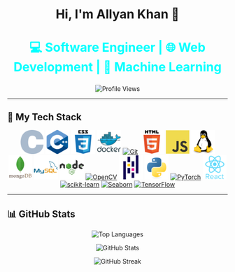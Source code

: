 <h1 align="center">Hi, I'm Allyan Khan 👋</h1>

<h2 align="center" style="font-size: 28px; color: #00ffff; font-weight: bold;">
💻 Software Engineer | 🌐 Web Development | 🤖 Machine Learning
</h2>

<p align="center">
  <img src="https://komarev.com/ghpvc/?username=allyankhan&label=Profile%20views&color=00ffff&style=flat-square" alt="Profile Views" />
</p>

---

## 🚀 My Tech Stack
<p align="center">
  <a href="https://www.cprogramming.com/" target="_blank"><img src="https://raw.githubusercontent.com/devicons/devicon/master/icons/c/c-original.svg" alt="C" width="55" height="55"/></a>
  <a href="https://www.w3schools.com/cpp/" target="_blank"><img src="https://raw.githubusercontent.com/devicons/devicon/master/icons/cplusplus/cplusplus-original.svg" alt="C++" width="55" height="55"/></a>
  <a href="https://www.w3schools.com/css/" target="_blank"><img src="https://raw.githubusercontent.com/devicons/devicon/master/icons/css3/css3-original-wordmark.svg" alt="CSS3" width="55" height="55"/></a>
  <a href="https://www.docker.com/" target="_blank"><img src="https://raw.githubusercontent.com/devicons/devicon/master/icons/docker/docker-original-wordmark.svg" alt="Docker" width="55" height="55"/></a>
  <a href="https://git-scm.com/" target="_blank"><img src="https://www.vectorlogo.zone/logos/git-scm/git-scm-icon.svg" alt="Git" width="55" height="55"/></a>
  <a href="https://www.w3.org/html/" target="_blank"><img src="https://raw.githubusercontent.com/devicons/devicon/master/icons/html5/html5-original-wordmark.svg" alt="HTML5" width="55" height="55"/></a>
  <a href="https://developer.mozilla.org/en-US/docs/Web/JavaScript" target="_blank"><img src="https://raw.githubusercontent.com/devicons/devicon/master/icons/javascript/javascript-original.svg" alt="JavaScript" width="55" height="55"/></a>
  <a href="https://www.linux.org/" target="_blank"><img src="https://raw.githubusercontent.com/devicons/devicon/master/icons/linux/linux-original.svg" alt="Linux" width="55" height="55"/></a>
  <a href="https://www.mongodb.com/" target="_blank"><img src="https://raw.githubusercontent.com/devicons/devicon/master/icons/mongodb/mongodb-original-wordmark.svg" alt="MongoDB" width="55" height="55"/></a>
  <a href="https://www.mysql.com/" target="_blank"><img src="https://raw.githubusercontent.com/devicons/devicon/master/icons/mysql/mysql-original-wordmark.svg" alt="MySQL" width="55" height="55"/></a>
  <a href="https://nodejs.org" target="_blank"><img src="https://raw.githubusercontent.com/devicons/devicon/master/icons/nodejs/nodejs-original-wordmark.svg" alt="Node.js" width="55" height="55"/></a>
  <a href="https://opencv.org/" target="_blank"><img src="https://www.vectorlogo.zone/logos/opencv/opencv-icon.svg" alt="OpenCV" width="55" height="55"/></a>
  <a href="https://pandas.pydata.org/" target="_blank"><img src="https://raw.githubusercontent.com/devicons/devicon/master/icons/pandas/pandas-original.svg" alt="Pandas" width="55" height="55"/></a>
  <a href="https://www.python.org" target="_blank"><img src="https://raw.githubusercontent.com/devicons/devicon/master/icons/python/python-original.svg" alt="Python" width="55" height="55"/></a>
  <a href="https://pytorch.org/" target="_blank"><img src="https://www.vectorlogo.zone/logos/pytorch/pytorch-icon.svg" alt="PyTorch" width="55" height="55"/></a>
  <a href="https://reactjs.org/" target="_blank"><img src="https://raw.githubusercontent.com/devicons/devicon/master/icons/react/react-original-wordmark.svg" alt="React" width="55" height="55"/></a>
  <a href="https://scikit-learn.org/" target="_blank"><img src="https://upload.wikimedia.org/wikipedia/commons/0/05/Scikit_learn_logo_small.svg" alt="scikit-learn" width="55" height="55"/></a>
  <a href="https://seaborn.pydata.org/" target="_blank"><img src="https://seaborn.pydata.org/_images/logo-mark-lightbg.svg" alt="Seaborn" width="55" height="55"/></a>
  <a href="https://www.tensorflow.org" target="_blank"><img src="https://www.vectorlogo.zone/logos/tensorflow/tensorflow-icon.svg" alt="TensorFlow" width="55" height="55"/></a>
</p>

---

## 📊 GitHub Stats
<p align="center">
  <img src="https://github-readme-stats.vercel.app/api/top-langs?username=allyankhan&show_icons=true&locale=en&layout=compact&theme=tokyonight" alt="Top Languages" height="180" />
</p>

<p align="center">
  <img src="https://github-readme-stats.vercel.app/api?username=allyankhan&show_icons=true&locale=en&theme=tokyonight" alt="GitHub Stats" height="180" />
</p>

<p align="center">
  <img src="https://github-readme-streak-stats.herokuapp.com/?user=allyankhan&theme=tokyonight" alt="GitHub Streak" height="180" />
</p>
